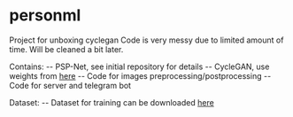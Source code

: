 # personml

Project for unboxing cyclegan
Code is very messy due to limited amount of time. Will be cleaned a bit later.

Contains:
-- PSP-Net, see initial repository for details
-- CycleGAN, use weights from [here](https://nofile.io/f/89VVMwssyWa/tits2tits_256.zip)
-- Code for images preprocessing/postprocessing
-- Code for server and telegram bot

Dataset:
-- Dataset for training can be downloaded [here](https://nofile.io/f/ZjCaNTntu7F/unboxing_dataset_v0.zip)
